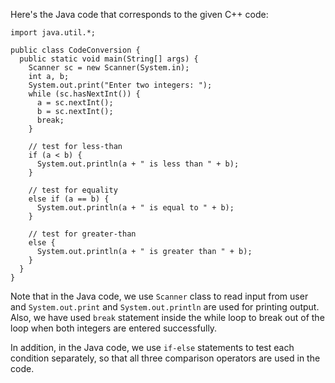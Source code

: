  Here's the Java code that corresponds to the given C++ code:
```
import java.util.*;

public class CodeConversion {
  public static void main(String[] args) {
    Scanner sc = new Scanner(System.in);
    int a, b;
    System.out.print("Enter two integers: ");
    while (sc.hasNextInt()) {
      a = sc.nextInt();
      b = sc.nextInt();
      break;
    }

    // test for less-than
    if (a < b) {
      System.out.println(a + " is less than " + b);
    }

    // test for equality
    else if (a == b) {
      System.out.println(a + " is equal to " + b);
    }

    // test for greater-than
    else {
      System.out.println(a + " is greater than " + b);
    }
  }
}
```
Note that in the Java code, we use `Scanner` class to read input from user and `System.out.print` and `System.out.println` are used for printing output. Also, we have used `break` statement inside the while loop to break out of the loop when both integers are entered successfully.

In addition, in the Java code, we use `if-else` statements to test each condition separately, so that all three comparison operators are used in the code.
